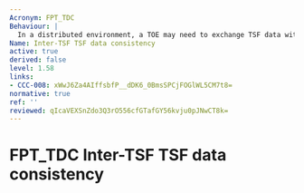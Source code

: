 ```yaml
---
Acronym: FPT_TDC
Behaviour: |
  In a distributed environment, a TOE may need to exchange TSF data with another trusted IT product. This family defines the requirements for sharing and consistent interpretation of these attributes between the TSF of the TOE and a different trusted IT product.
Name: Inter-TSF TSF data consistency
active: true
derived: false
level: 1.58
links:
- CCC-008: xWwJ6Za4AIffsbfP__dDK6_0BmsSPCjFOGlWL5CM7t8=
normative: true
ref: ''
reviewed: qIcaVEXSnZdo3Q3rO556cfGTafGY56kvju0pJNwCT8k=
---
```


# FPT_TDC Inter-TSF TSF data consistency